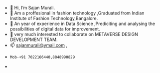 - 👋 Hi, I’m Sajan Murali.
- 👀 Am a proffesional in fashion technology ,Graduated from Indian Institute of Fashion Technology,Bangalore.
- 🌱 An year of experience in Data Science ,Prediciting and analysing the possibilities of digital data for improvement.  
- 💞️ very much interested to collaborate on METAVERSE DESIGN DEVELOPMENT TEAM.
- 📫 sajanmurali@ymail.com ,
-     Mob-+91 7022166440,8848990829
- 

<!---
SajanMurali/SajanMurali is a ✨ special ✨ repository because its `README.md` (this file) appears on your GitHub profile.
You can click the Preview link to take a look at your changes.
--->
